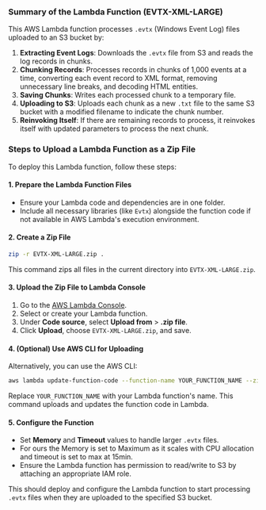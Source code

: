 
### Summary of the Lambda Function (EVTX-XML-LARGE)

This AWS Lambda function processes `.evtx` (Windows Event Log) files uploaded to an S3 bucket by:

1. **Extracting Event Logs**: Downloads the `.evtx` file from S3 and reads the log records in chunks.
2. **Chunking Records**: Processes records in chunks of 1,000 events at a time, converting each event record to XML format, removing unnecessary line breaks, and decoding HTML entities.
3. **Saving Chunks**: Writes each processed chunk to a temporary file.
4. **Uploading to S3**: Uploads each chunk as a new `.txt` file to the same S3 bucket with a modified filename to indicate the chunk number.
5. **Reinvoking Itself**: If there are remaining records to process, it reinvokes itself with updated parameters to process the next chunk.

### Steps to Upload a Lambda Function as a Zip File

To deploy this Lambda function, follow these steps:

#### 1. Prepare the Lambda Function Files

- Ensure your Lambda code and dependencies are in one folder.
- Include all necessary libraries (like `Evtx`) alongside the function code if not available in AWS Lambda's execution environment.

#### 2. Create a Zip File

```bash
zip -r EVTX-XML-LARGE.zip .
```

This command zips all files in the current directory into `EVTX-XML-LARGE.zip`.

#### 3. Upload the Zip File to Lambda Console

1. Go to the [AWS Lambda Console](https://console.aws.amazon.com/lambda/).
2. Select or create your Lambda function.
3. Under **Code source**, select **Upload from** > **.zip file**.
4. Click **Upload**, choose `EVTX-XML-LARGE.zip`, and save.

#### 4. (Optional) Use AWS CLI for Uploading

Alternatively, you can use the AWS CLI:

```bash
aws lambda update-function-code --function-name YOUR_FUNCTION_NAME --zip-file fileb://EVTX-XML-LARGE.zip
```

Replace `YOUR_FUNCTION_NAME` with your Lambda function's name. This command uploads and updates the function code in Lambda.

#### 5. Configure the Function

- Set **Memory** and **Timeout** values to handle larger `.evtx` files.
 - For ours the Memory is set to Maximum as it scales with CPU allocation and timeout is set to max at 15min.
- Ensure the Lambda function has permission to read/write to S3 by attaching an appropriate IAM role.

This should deploy and configure the Lambda function to start processing `.evtx` files when they are uploaded to the specified S3 bucket.
